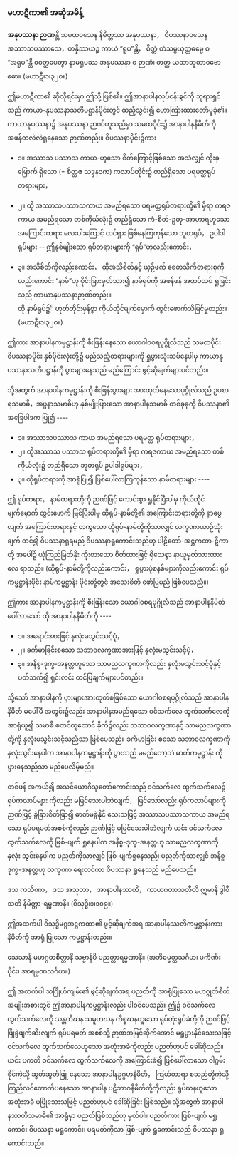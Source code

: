 ### မဟာဋီကာ၏ အဆိုအမိန့်

**အနုပဿနာ ဉာဏ**န္တိ သမထ၀သေန နိမိတ္တဿ အနုပဿနာ， ဝိပဿနာ၀သေန အဿာသပဿာသေ，တန္နိဿယဉ္စ ကာယံ “ရူပ”န္တိ， စိတ္တံ တံသမ္ပယုတ္တဓမ္မေ စ “အရူပ”န္တိ ၀ဝတ္ထပေတွာ နာမရူပဿ အနုပဿနာ စ ဉာဏံ၊ တတ္ထ ယထာဘူတာ၀ဗောဓော။ (မဟာဋီ၊၁၊၃၂၀။)

ဤမဟာဋီကာ၏ ဆိုလိုရင်းမှာ ဤသို့ ဖြစ်၏။ 
ဤအာနာပါနလုပ်ငန်းခွင်ကို ဘုရားရှင်သည် ကာယာ-နုပဿနာသတိပဋ္ဌာန်ပိုင်းတွင် ထည့်သွင်း၍ ဟောကြားထားတော်မူခဲ့၏။ 
ကာယာနုပဿနာ၌ အနုပဿနာ ဉာဏ်ဟူသည်မှာ သမထပိုင်း၌ အာနာပါနနိမိတ်ကို အဖန်တလဲလဲရှုနေသော ဉာဏ်တည်း။ ဝိပဿနာပိုင်း၌ကား

- ၁။ အဿာသ ပဿာသ ကာယ-ဟူသော စိတ်ကြောင့်ဖြစ်သော အသံလျှင် ကိုးခုမြောက် ရှိသော (= စိတ္တဇ သဒ္ဒန၀က) ကလာပ်တိုင်း၌ တည်ရှိသော ပရမတ္ထရုပ်တရားများ，

- ၂။ ထို အဿာသပဿာသကာယ အမည်ရသော ပရမတ္ထရုပ်တရားတို့၏ မှီရာ ကရဇကာယ အမည်ရသော တစ်ကိုယ်လုံး၌ တည်ရှိသော ကံ-စိတ်-ဥတု-အာဟာရဟူသော အကြောင်းတရား လေးပါးကြောင့် ထင်ရှား ဖြစ်နေကြကုန်သော ဘူတရုပ်， ဥပါဒါရုပ်များ -- ဤနှစ်မျိုးသော ရုပ်တရားများကို “ရုပ်”ဟုလည်းကောင်း，

- ၃။ အသိစိတ်ကိုလည်းကောင်း， ထိုအသိစိတ်နှင့် ယှဉ်ဖက် စေတသိက်တရားစုကိုလည်းကောင်း “နာမ်”ဟု ပိုင်းခြားမှတ်သား၍ နာမ်ရုပ်ကို အဖန်ဖန် အထပ်ထပ် ရှုခြင်းသည် ကာယာနုပဿနာဉာဏ်တည်း။ <br>ထို နာမ်ရုပ်၌် ဟုတ်တိုင်းမှန်စွာ ကိုယ်တိုင်မျက်မှောက် ထွင်းဖောက်သိမြင်မှုတည်း။ (မဟာဋီ၊၁၊၃၂၀။)

ဤကား အာနာပါနကမ္မဋ္ဌာန်းကို စီးဖြန်းနေသော ယောဂါ၀စရပုဂ္ဂိုလ်သည် သမထပိုင်း ဝိပဿနာပိုင်း နှစ်ပိုင်းလုံးတို့၌ မည်သည့်တရားများကို ရှုပွားသုံးသပ်နေပါမှ ကာယာနုပဿနာသတိပဋ္ဌာန်ကို ပွားများနေသည် မည်ကြောင်း ဖွင့်ဆိုချက်များပင်တည်း။

သို့အတွက် အာနာပါနကမ္မဋ္ဌာန်းကို စီးဖြန်းပွားများ အားထုတ်နေသောပုဂ္ဂိုလ်သည် ဥပစာရသမာဓိ，အပ္ပနာသမာဓိဟု နှစ်မျိုးပြားသော အာနာပါနသမာဓိ တစ်ခုခုကို ဝိပဿနာ၏ အခြေပါဒက ပြု၍ ----

- ၁။ အဿာသပဿာသ ကာယ အမည်ရသော ပရမတ္ထ ရုပ်တရားများ，
- ၂။ ထိုအဿာသ ပဿာသ ရုပ်တရားတို့၏ မှီရာ ကရဇကာယ အမည်ရသော တစ်ကိုယ်လုံး၌ တည်ရှိသော ဘူတရုပ် ဥပါဒါရုပ်များ，
- ၃။ ထိုရုပ်တရားကို အာရုံပြု၍ ဖြစ်ပေါ်လာကြကုန်သော နာမ်တရားများ ----

ဤ ရုပ်တရား， နာမ်တရားတို့ကို ဉာဏ်ဖြင့် ကောင်းစွာ ရှုနိုင်ပြီးပါမှ ကိုယ်တိုင်မျက်မှောက် ထွင်းဖောက် မြင်ပြီးပါမှ ထိုရုပ်-နာမ်တို့၏ အကြောင်းတရားတို့ကို ရှာဖွေလျက် အကြောင်းတရားနှင့် တကွသော ထိုရုပ်-နာမ်တို့ကိုသာလျှင် လက္ခဏာယာဉ်သုံးချက် တင်၍ ဝိပဿနာရှုရမည် ဝိပဿနာရှုကောင်းသည်ဟု ပါဠိတော်-အဋ္ဌကထာ-ဋီကာတို့ အပေါ်၌ ယုံကြည်မြတ်နိုး ကိုးစားသော စိတ်ထားဖြင့် ရိုသေစွာ နာယူမှတ်သားထားလေ ရာသည်။ (ထိုရုပ်-နာမ်တို့ကိုလည်းကောင်း， ရှုပွားပုံစနစ်များကိုလည်းကောင်း ရုပ်ကမ္မဋ္ဌာန်းပိုင်း နာမ်ကမ္မဋ္ဌာန်း ပိုင်းတို့တွင် အသေးစိတ် ဖော်ပြမည် ဖြစ်ပေသည်။)

ဤကား အာနာပါနကမ္မဋ္ဌာန်းကို စီးဖြန်းသော ယောဂါ၀စရပုဂ္ဂိုလ်သည် အာနာပါနနိမိတ် ပေါ်လာသော် ထို အာနာပါနနိမိတ်ကို ----

- ၁။ အရောင်အားဖြင့် နှလုံးမသွင်းသင့်ပုံ，
- ၂။ ခက်မာခြင်းစသော သဘာ၀လက္ခဏာအားဖြင့် နှလုံးမသွင်းသင့်ပုံ，
- ၃။ အနိစ္စ-ဒုက္ခ-အနတ္တဟူသော သာမညလက္ခဏာကိုလည်း နှလုံးမသွင်းသင့်ပုံနှင့် ပတ်သက်၍ ရှင်းလင်း တင်ပြချက်များပင်တည်း။

သို့သော် အာနာပါနကို ပွားများအားထုတ်စဖြစ်သော ယောဂါ၀စရပုဂ္ဂိုလ်သည် အာနာပါနနိမိတ် မပေါ်မီ အတွင်း၌လည်း အာနာပါနအမည်ရသော ဝင်သက်လေ ထွက်သက်လေကို အာရုံယူ၍ သမာဓိ စတင်ထူထောင် ခိုက်၌လည်း သဘာ၀လက္ခဏာနှင့် သာမညလက္ခဏာတို့ကို နှလုံးမသွင်းသင့်သည်သာ ဖြစ်ပေသည်။ 
ခက်မာခြင်း စသော သဘာ၀လက္ခဏာကို နှလုံးသွင်းနေပါက အာနာပါနကမ္မဋ္ဌာန်းကို ပွားသည် မမည်တော့ဘဲ ဓာတ်ကမ္မဋ္ဌာန်း ကို ပွားနေသည်သာ မည်ပေလိမ့်မည်။

တစ်ဖန် အကယ်၍ အသင်ယောဂီသူတော်ကောင်းသည် ဝင်သက်လေ ထွက်သက်လေ၌ ရုပ်ကလာပ်များ ကိုလည်း မမြင်သေးပါဘဲလျက်， မြင်သော်လည်း ရုပ်ကလာပ်များကို ဉာဏ်ဖြင့် ခွဲခြားစိတ်ဖြာ၍ ဓာတ်မခွဲနိုင် သေးသဖြင့် အဿာသပဿာသကာယ အမည်ရသော ရုပ်ပရမတ်အစစ်ကိုလည်း ဉာဏ်ဖြင့် မမြင်သေးပါဘဲလျက် ယင်း ဝင်သက်လေ ထွက်သက်လေကို ဖြစ်-ပျက် ရှုနေပါက အနိစ္စ-ဒုက္ခ-အနတ္တဟု သာမညလက္ခဏာကို နှလုံး သွင်းနေပါက ပညတ်ကိုသာလျှင် ဖြစ်-ပျက်ရှုနေသည်၊ ပညတ်ကိုသာလျှင် အနိစ္စ-ဒုက္ခ-အနတ္တဟု လက္ခဏာ ရေးတင်ကာ ဝိပဿနာ ရှုနေသည် မည်ပေသည်။

ဒသ ကသိဏာ， ဒသ အသုဘာ， အာနာပါနဿတိ， ကာယဂတာသတီတိ ဣမာနိ ဒွါဝီသတိ နိမိတ္တာ-ရမ္မဏာနိ။ (ဝိသုဒ္ဓိ၊၁၊၁၀၉။)

ဤအထက်ပါ ဝိသုဒ္ဓိမဂ္ဂအဋ္ဌကထာ၏ ဖွင့်ဆိုချက်အရ အာနာပါနဿတိကမ္မဋ္ဌာန်းကား နိမိတ်ကို အာရုံ ပြုသော ကမ္မဋ္ဌာန်းတည်း။

သေသာနိ မဟဂ္ဂတစိတ္တာနိ သဗ္ဗာနိပိ ပညတ္တာရမ္မဏာနိ။
<r>(အဘိဓမ္မတ္ထသင်္ဂဟ၊ ပကိဏ်းပိုင်း၊ အာရမ္မဏသင်္ဂဟ။)</r>

ဤ အထက်ပါ သင်္ဂြိုဟ်ကျမ်း၏ ဖွင့်ဆိုချက်အရ ပညတ်ကို အာရုံပြုသော မဟဂ္ဂုတ်စိတ် အမျိုးအစားတွင် ဤအာနာပါနကမ္မဋ္ဌာန်းလည်း ပါဝင်ပေသည်။ 
ဤ၌ ဝင်သက်လေ ထွက်သက်လေကို သန္တတိဃန သမူဟဃန ကိစ္စဃနဟူသော ရုပ်တုံးရုပ်ခဲတို့ကို ဉာဏ်ဖြင့် ဖြိုခွဲဖျက်ဆီးလျက် ရုပ်ပရမတ် အစစ်သို့ ဉာဏ်အမြင်ဆိုက်အောင် မရှုပွားနိုင်သေးသဖြင့် ဝင်သက်လေ ထွက်သက်လေဟူသော အတုံးအခဲကိုလည်း ပညတ်ဟုပင် ခေါ်ဆိုသည်။ 
ယင်း ပကတိ ဝင်သက်လေ ထွက်သက်လေကို အကြောင်းခံ၍ ဖြစ်ပေါ်လာသော ဝါဂွမ်းစိုင်ကဲ့သို့ ဆွတ်ဆွတ်ဖြူ နေသော အာနာပါနဥဂ္ဂဟနိမိတ်， ကြယ်တာရာ စသည်တို့ကဲ့သို့ ကြည်လင်တောက်ပနေသော အာနာပါန ပဋိဘာဂနိမိတ်တို့ကိုလည်း ရုပ်ဃနဟူသော အတုံးအခဲ မပြိုသေးသဖြင့် ပညတ်ဟုပင် ခေါ်ဆိုခြင်း ဖြစ်သည်။ 
သို့အတွက် အာနာပါနဿတိသမာဓိ၏ အာရုံမှာ ပညတ်ဖြစ်သည်ဟု မှတ်ပါ။ 
ပညတ်ကား ဖြစ်-ပျက် မရှုကောင်း ဝိပဿနာ မရှုကောင်း၊ ပရမတ်ကိုသာ ဖြစ်-ပျက် ရှုကောင်းသည် ဝိပဿနာ ရှုကောင်းသည်။